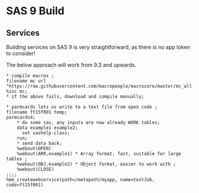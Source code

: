# SAS 9 Build

## Services

Building services on SAS 9 is very straightforward, as there is no app token to consider!

The below approach will work from 9.3 and upwards.

```
* compile macros ;
filename mc url "https://raw.githubusercontent.com/macropeople/macrocore/master/mc_all.sas";
%inc mc;
* if the above fails, download and compile manually;

* parmcards lets us write to a text file from open code ;
filename ft15f001 temp;
parmcards4;
    * do some sas, any inputs are now already WORK tables;
    data example1 example2;
      set sashelp.class;
    run;
    * send data back;
    %webout(OPEN)
    %webout(ARR,example1) * Array format, fast, suitable for large tables ;
    %webout(OBJ,example2) * Object format, easier to work with ;
    %webout(CLOSE)
;;;;
%mm_createwebservice(path=/metapath/myapp, name=testJob, code=ft15f001)
```